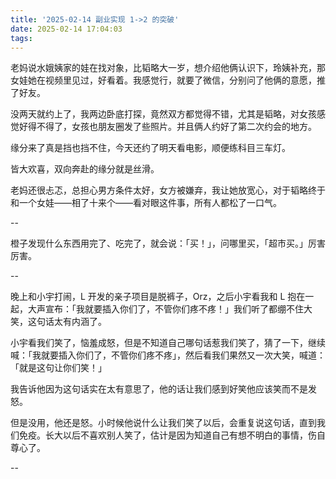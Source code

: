 ```yaml
---
title: '2025-02-14 副业实现 1->2 的突破'
date: 2025-02-14 17:04:03
tags:
---
```


老妈说水娥姨家的娃在找对象，比韬略大一岁，想介绍他俩认识下，玲姨补充，那女娃她在视频里见过，好看着。我感觉行，就要了微信，分别问了他俩的意愿，推了好友。

没两天就约上了，我两边卧底打探，竟然双方都觉得不错，尤其是韬略，对女孩感觉好得不得了，女孩也朋友圈发了些照片。并且俩人约好了第二次约会的地方。

缘分来了真是挡也挡不住，今天还约了明天看电影，顺便练科目三车灯。

皆大欢喜，双向奔赴的缘分就是丝滑。

老妈还很忐忑，总担心男方条件太好，女方被嫌弃，我让她放宽心，对于韬略终于和一个女娃——相了十来个——看对眼这件事，所有人都松了一口气。

--

橙子发现什么东西用完了、吃完了，就会说：「买！」，问哪里买，「超市买。」厉害厉害。

--

晚上和小宇打闹，L 开发的亲子项目是脱裤子，Orz，之后小宇看我和 L 抱在一起，大声宣布：「我就要插入你们了，不管你们疼不疼！」我们听了都绷不住大笑，这句话太有内涵了。

小宇看我们笑了，恼羞成怒，但是不知道自己哪句话惹我们笑了，猜了一下，继续喊：「我就要插入你们了，不管你们疼不疼」，然后看我们果然又一次大笑，喊道：「就是这句让你们笑！」

我告诉他因为这句话实在太有意思了，他的话让我们感到好笑他应该笑而不是发怒。

但是没用，他还是怒。小时候他说什么让我们笑了以后，会重复说这句话，直到我们免疫。长大以后不喜欢别人笑了，估计是因为知道自己有想不明白的事情，伤自尊心了。

--

